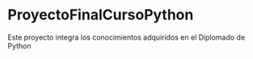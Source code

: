 # ProyectoFinalCursoPython
Este proyecto integra los conocimientos adquiridos en el Diplomado de Python
